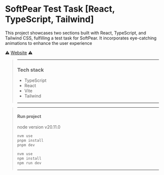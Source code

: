 # SoftPear Test Task [React, TypeScript, Tailwind]

This project showcases two sections built with React, TypeScript, and Tailwind CSS, fulfilling a test task for SoftPear. It incorporates eye-catching animations to enhance the user experience

⚠️ [Website](https://maksymmakiaveli.github.io/SoftPear_Test_Task/) ⚠️

> ---
>
> ### Tech stack
>
> - TypeScript
> - React
> - Vite
> - Tailwind
>
> ---

> ---
>
> #### Run project
>
> node version v20.11.0
>
> ```bash
> nvm use
> pnpm install
> pnpm dev
> ```
>
> ```bash
> nvm use
> npm install
> npm run dev
> ```
>
> ---
